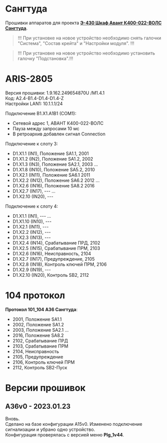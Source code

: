 ﻿Сангтуда
========

Прошивки аппаратов для проекта **[Э-430 Шкаф Авант К400-022-ВОЛС Сангтуда](Э-430_Шкаф_Авант_К400-022-ВОЛС_Сангтуда.pdf)**.

> !!! При установке на новое устройство необходимо снять галочки "Система", "Состав крейта" и "Настройки модуля". !!!

> !!! При установке на новое устройство необходимо установить галочку "Подстановка".!!!


# ARIS-2805

Версия прошивки: 1.9.162.249654870U /M1.4.1  
Код: A2.4-B1.4-D1.4-D1.4-Z  
Настройки LAN1: 10.1.1.1/24

Подключение B1.X1.A1B1 (COM1):
- Сетевой адрес 1, АВАНТ К400-022-ВОЛС
- Пауза между запросами 10 мс
- В ретроархив добавлен сигнал Connection

Подключение к слоту 3:
- D1.X1.1 (IN1),   Положение SA1.1,     2001
- D1.X1.2 (IN2),   Положение SA1.2,     2002
- D1.X1.3 (IN3),   Положение SA2.1,     2003
...
- D1.X1.8 (IN10),  Положение SA5.2,     2010
- D1.X2.1 (IN11),  Положение SA6.1      2011
- D1.X2.2 (IN12),  Положение SA6.2      2012
...
- D1.X2.6 (IN16),  Положение SA8.2      2016
- D1.X2.7 (IN17),  ---
...
- D1.X2.10 (IN20), ---


Подключение к слоту 4:
- D1.X1.1 (IN1),   ---
...
- D1.X1.10 (IN10), ---
- D1.X2.1 (IN11),  --- 
- D1.X2.2 (IN12),  --- 
- D1.X2.3 (IN13),  ---
- D1.X2.4 (IN14),  Срабатывание ПРД,    2102
- D1.X2.5 (IN15),  Срабатывание ПРМ,    2103
- D1.X2.6 (IN16),  Неисправность,       2104
- D1.X2.7 (IN17),  Предупреждение,      2105
- D1.X2.8 (IN18),  Контроль ключей ПРМ, 2106
- D1.X2.9 (IN19),  ---
- D1.X2.10 (IN20), Контроль SB2,        2112


# 104 протокол

**Протокол 101_104 А36 Сангтуда**:
- 2001, Положение SA1.1
- 2002, Положение SA1.2
- 2003, Положение SA2.1
...
- 2016, Положение SA8.2
- 2102, Срабатывание ПРД
- 2103, Срабатывание ПРМ
- 2104, Неисправность
- 2105, Предупреждение
- 2106, Контроль ключей ПРМ
- 2112, Контроль SB2-Пуск


# Версии прошивок

## A36v0 - 2023.01.23

Вновь.  
Сделано на базе конфигурации A15v0. Изменено подключение сигнализации и убрано одно устройство.  
Конфигурация проверялась с версией меню **PIg_1v44**.

